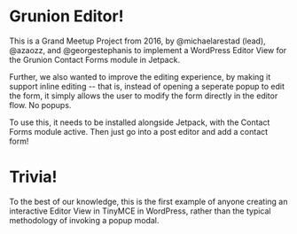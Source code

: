 Grunion Editor!
===============

This is a Grand Meetup Project from 2016, by @michaelarestad (lead), @azaozz, and @georgestephanis to implement a WordPress Editor View for the Grunion Contact Forms module in Jetpack.

Further, we also wanted to improve the editing experience, by making it support inline editing -- that is, instead of opening a seperate popup to edit the form, it simply allows the user to modify the form directly in the editor flow.  No popups.

To use this, it needs to be installed alongside Jetpack, with the Contact Forms module active.  Then just go into a post editor and add a contact form!

Trivia!
=======

To the best of our knowledge, this is the first example of anyone creating an interactive Editor View in TinyMCE in WordPress, rather than the typical methodology of invoking a popup modal.
